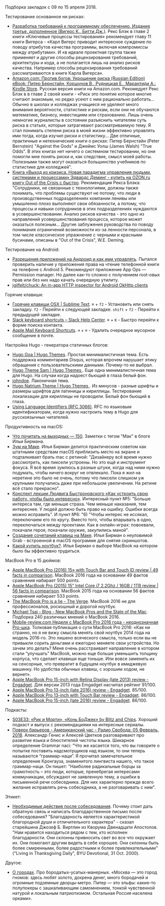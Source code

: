 Подборка закладок с 09 по 15 апреля 2018.

Тестирование основанное ни рисках:

- [Разработка требований к программному обеспечению. Издание третье, дополненное (Вигерс К., Битти Дж.)](https://www.chitai-gorod.ru/catalog/book/759472/). Рекс Блэк в главе 2 книги «Ключевые процессы тестирования» рекомендует главу 11 книги Вигерса - «Карл Вигерс приводит интересное суждение по поводу атрибутов качества программы, включая компромиссы между атрибутами». И «в идеале проектная группа также применяет и другие способы рецензирования требований, архитектуры и кода, а не полагается лишь на анализ рисков качества. Например способы рецензирования требований рассматриваются в книге Карла Вигерса».
- [Amazon.com: Против богов: Укрощение риска (Russian Edition) eBook: Питер Бернстайн, Коршунов В., Рудницкая Е., Марантиди А.: Kindle Store](https://www.amazon.com/dp/B01146UM88/). Русская версия книги на Amazon.com. Рекомедует Рекс Блэк в в главе 2 своей книги - «Риск это понятие которое многие считают знакомым, но редко усеют с ним рационально работать...  Обычно в школах и колледжах учащиеся не уделяют много внимания вероятности, статистике и рискам, если они не обучаются математике, бизнесу, инвестициям или страхованию. Лишь очень немногие журналисты в состоянии разъяснить читателям суть риска в статьях, которые затрагивают рассматриваемую тему. Я стал понимать степени риска в моей жизни эффективно управлять ими тогда, когда изучил риски и статистику... Две отличные,  практичные и нетехнические книги о рисках: Питер Бернстайн (Peter Bernstein) "Against the Gods" и Джеймс Уолш (James Walsh) "True Odds". В этих книгах нет ничего о системном тестировании, но они помогли мне понять риски и, как следствие, смысл моей работы. Полезными также могут оказаться большинство учебников по статистике для колледжей".
- [Книга «Выход из кризиса. Новая парадигма управления людьми, системами и процессами» Эдвардс Деминг - купить на OZON.ru книгу Out of the Crisis с быстро](https://www.ozon.ru/context/detail/id/3327206/). Рекомендация Рекса Блэка: "Сотрудники, не связанные с технологиями, должны также понимать, что проблемы существуют не потому, что люди в производственных подразделениях компании ленивы или умышленно плохо выполняют свои обязанности, а потому, что процессы и навыки сотрудников в этих подразделениях нуждаются в усовершенствовании. Анализ рисков качества - это одно из направлений усовершенствования процесса, которое может оказаться полезным... Другие заблужения руководства по поводу понимания ограничений возможности из-за ленности персонала, в том числе классическое упражнение с черными и красными бусинами, описаны в "Out of the Crisis", W.E. Deming.

Тестирование на Android:

- [Разрешения приложений на Андроид и как ими управлять](http://androidmir.org/aleks/40256/). Пытался проверить наличие у приложения права на чтение телефонной книги на телефоне с Android 5. Рекомендуют приложение App Ops — Permission manager. Но далее как-то сложно с получением root-овых прав или без них надо качать очередную утилиту.
- [jgilfelt/chuck: An in-app HTTP inspector for Android OkHttp clients](https://github.com/jgilfelt/chuck)

Горячие клавиши:

- [Горячие клавиши OSX | Sublime Text](http://sublimetext.ru/documentation/hotkeys/osx). ```⌘``` + ```f2``` - Установить или снять закладку. ```f2``` - Перейти к следующей закладке. ```shift``` + ```f2``` - Перейти к предыдущей закладке.
- [Slack keyboard shortcuts – Slack Help Center](https://get.slack.help/hc/en-us/articles/201374536-Slack-keyboard-shortcuts). ```⌘``` + ```K``` - Быстро перейти к форме поиска контакта.
- [Apple Mail Keyboard Shortcuts](https://www.lifewire.com/apple-mail-keyboard-shortcuts-2260755). ```⌫``` + ```⌘``` - Удалить очередное мусорное сообщение в почте.

Настройка Hugo - генератора статичных блогов:

- [Hugo Goa | Hugo Themes](https://themes.gohugo.io/hugo-goa/). Простая минималистичная тема. Есть поддержка комментариев Disqus, которая впрочем нарушает этику обращения с пользовательскими данными. Почему-то не выбрал.
- [Hugo Theme Sam | Hugo Themes ](https://themes.gohugo.io/hugo-theme-sam/). Еще одна минималистичная тема для Hugo. На случаи когда надоест бьющий в глаза белый фон.
- [johndoe](https://themes.gohugo.io/theme/hugo-coder/). Лаконичная тема.
- [Hugo Natrium Theme | Hugo Themes ](https://themes.gohugo.io/hugo-natrium-theme/). Из минусов - разные шрифты и размеры шрифтов для латиницы и кириллицы. Тестирование локализации для кириллицы не проводили. Белый фон бьющий в глаза.
- [Using Language Identifiers (RFC 3066)](http://www.i18nguy.com/unicode/language-identifiers.html). RFC по языковым идентификаторам, когда нужно настроить тему в Hugo для русскоязычных читателей.

Продуктивность на macOS:

- [Что почитать на выходных — 150](https://ilyabirman.ru/meanwhile/tags/mac/). Заметки с тегом "Мак" в блоге Ильи Бирмана.
- [Зум на Маке](https://ilyabirman.ru/meanwhile/all/mac-zoom/). Илья Бирман делится практическим советом как штатными средствам macOS приблизить место на экране и подталкивает брать mac с ретиной: "Дизайнеру всё время нужно рассмотреть, как пиксели устроены. Но это ещё и инструмент фокуса. Я всё время зумлюсь в разные штуки, когда над ними нужно подумать, чтобы ничего вокруг не отвлекало. Пока я жил на неретине это было не очень, потому что пиксели слишком уж крупными получались даже при небольшом увеличении. На ретине всё стало прекрасно".
- [Конспект лекции Людвига Быстроновского «Как устроить свою работу, чтобы было интересно»](https://www.facebook.com/notes/kate-kondratyeva/конспект-лекции-людвига-быстроновского-как-устроить-свою-работу-чтобы-было-интер/1309794655744272?qid=6366191331652110096&mf_story_key=-7953205023852058506). Интересный пункт №5: "Больше интереса там, где меньше страха. Чем меньше наказания, тем интереснее. У людей должно быть право на ошибку. Ошибки всегда можно исправить". И пункт №6: "6) "Чтобы интерес не иссякал, переключаем его по кругу. Вместо того, чтобы впарывать в одно, переключаться между проектами. Как в онлайн-играх: повоевали, покачали героя, покачали оружие, закупились маной".
- [Создание сочетаний клавиш на Маке](https://ilyabirman.ru/meanwhile/all/mac-keyboard-shortcuts/). Илья Бирман о неуловимой Grab - встроенной в macOS программе для снятия скриншотов.
- [Какой купить ноутбук?](https://ilyabirman.ru/meanwhile/all/which-macbook-2016/). Илья Бирман о выборе MacBook на котором было бы эффективно трудиться.

MacBook Pro в 15 дюймов:

- [Apple MacBook Pro (2016) 15» with Touch Bar and Touch ID review | 49 facts in comparison](https://versus.com/en/apple-macbook-pro-2016-15-with-touch-bar-and-touch-id). MacBook 2016 года на основании 49 фактов сравнения набирает 500 points.
- [Apple MacBook Pro (2015) 15" Intel Core i7 2.2Ghz / 16GB / 1TB review | 56 facts in comparison](https://versus.com/en/apple-macbook-pro-2015-15-intel-core-i7-2-2ghz-16gb-1tb). MacBook 2015 года на основании 56 фактов сравнения набирает 533 points.
- [The MacBook Pro is a lie - The Verge](https://www.theverge.com/2016/11/7/13548052/the-macbook-pro-lie). MacBook 2016 не для профессионалов, роскошный и дорогой ноутбук.
- [Michael Tsai - Blog - New MacBook Pros and the State of the Mac](https://mjtsai.com/blog/2016/10/27/new-macbook-pros-and-the-state-of-the-mac/). Подборка 240 различных мнений о MacBook 2016.
- [Mobile-review.com Неделя с MacBook Pro 2016 года - неоднозначная Pro-шка](https://www.mobile-review.com/articles/2016/apple-macbook-pro-2016-2.shtml). Толковая публикация о сути MacBook Pro 2016: «Как ни странно, но я не вижу смысла менять свой ноутбук 2014 года на модель 2016-го. Это лишено всяческого смысла, только если вы не привыкли сорить деньгами и ежегодно меняете свои устройства. Но зачем это делать? Меня очень расстраивает направление в котором стали “улучшать” MacBook, можно еще больше уменьшить толщину корпуса, что сделает клавиши еще тоньше. Или вовсе заменить их на сенсорные, что превратит в будущем ноутбук в имиджевую машинку. Но удобства обычных клавиш, с хорошим ходом, не вернет».
- [Apple MacBook Pro 15-inch with Retina Display (late 2013) review - Engadget](https://www.engadget.com/products/apple/macbook-pro/15-inch-with-retina-display/late-2013/). Для версии 2013 года Emgadget насчитал рейтинг 91/100.
- [Apple MacBook Pro 13-inch (late 2016) review - Engadget](https://www.engadget.com/products/apple/macbook/pro/13-inch-late-2016/). 85/100.
- [Apple MacBook Pro 13-inch with Touch Bar review - Engadget](https://www.engadget.com/products/apple/macbook/pro/13-inch-with-touch-bar/). 86/100.
- [Apple MacBook Pro 15-inch (late 2016) review - Engadget](https://www.engadget.com/products/apple/macbook/pro/15-inch-late-2016/scores/). 86/100.

Подкасты:

- [S03E33: «Рик и Морти», «Конь БоДжек» by Blitz and Chips](https://m.soundcloud.com/blitz-and-chips/s03e33-rik-i-morti-kon-bodzhek). Хороший подкаст и выпуск с рекомендациями на интересные сериалы.
- [Поверх барьеров - Американский час - Радио Свобода: 05 Февраль, 2018](https://overcast.fm/+D24K1b2ss/02:48). Александр Генис и Алексей Цветков разговаривают про развитие языка и блюстителей чистоты языка. Шикарное определение Grammar naci: "Что же касается того, что вы говорите о попытке поставить надсмотрщиков над языком, то они теперь называются “граммар-наци”. Я прочитал замечательное определение Кронгауза, знаменитого лингвиста нашего, что такое граммар-наци. Он пишет: "Наиболее радикальные борцы за грамотность – это люди, которые, пренебрегая интересами коммуникации, обсуждают не заявленную тему, а ошибки в письменной речи собеседника. Для них характерно прежде всего желание исправлять речь собеседника, а не разговаривать с ним".

Этикет:

- [Необходимые действия после собеседования](https://www.ldsjobs.org/ers/ct/articles/following-up-after-an-interview?lang=rus). Почему стоит дать обратную связь и написать благодарственное письмо после собеседования? "Благодарность является характеристикой благородной души и отличительного характера" - сказал старейшина Джозеф Б. Виртлин из Кворума Двенадцати Апостолов. "Нам нравится находиться рядом с тем, кто исполнен благодарности. Они склонны привносить свет во все что окружает их. Они помогают другим видеть в себе хорошее. Они склонны быть более смиренными, более радостными и более привлекательными" ("Living in Thanksgiving Daily", BYU Devotional, 31 Oct. 2000).

Другое:

- [О городах](https://pikabu.ru/story/o_gorodakh_3247519). Про бородатых-усатых-манерных. «Москва — это город гномов: здесь любят золото, дохрена денег, много бородачей и огромные подземные дворцы-метро. Питер — это эльфы: какие-то полупокеры с зашкаливающим самомнением, тонкой чувственной натурой и локальным патриотизмом. Остальная Россия населена орками».
